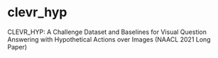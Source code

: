 # clevr_hyp
CLEVR_HYP: A Challenge Dataset and Baselines for Visual Question Answering with Hypothetical Actions over Images
(NAACL 2021 Long Paper)
